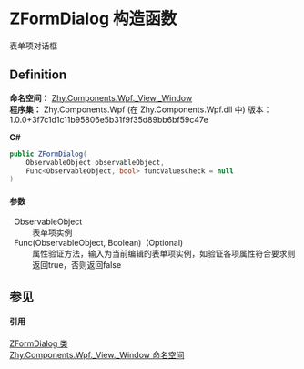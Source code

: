 # ZFormDialog 构造函数


表单项对话框



## Definition
**命名空间：** <a href="N_Zhy_Components_Wpf__View__Window.md">Zhy.Components.Wpf._View._Window</a>  
**程序集：** Zhy.Components.Wpf (在 Zhy.Components.Wpf.dll 中) 版本：1.0.0+3f7c1d1c11b95806e5b31f9f35d89bb6bf59c47e

**C#**
``` C#
public ZFormDialog(
	ObservableObject observableObject,
	Func<ObservableObject, bool> funcValuesCheck = null
)
```



#### 参数
<dl><dt>  ObservableObject</dt><dd>表单项实例</dd><dt>  Func(ObservableObject, Boolean)  (Optional)</dt><dd>属性验证方法，输入为当前编辑的表单项实例，如验证各项属性符合要求则返回true，否则返回false</dd></dl>

## 参见


#### 引用
<a href="T_Zhy_Components_Wpf__View__Window_ZFormDialog.md">ZFormDialog 类</a>  
<a href="N_Zhy_Components_Wpf__View__Window.md">Zhy.Components.Wpf._View._Window 命名空间</a>  
